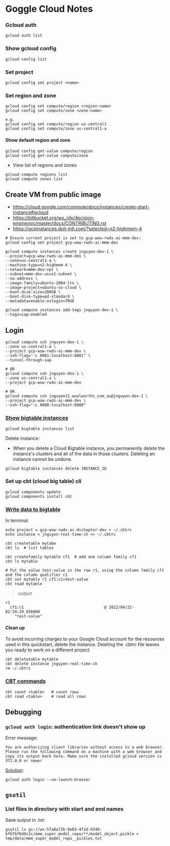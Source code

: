 # Goggle Cloud Notes

### Gcloud auth
```
gcloud auth list
```

### Show gcloud config
```
gcloud config list
```

### Set project
```
gcloud config set project <name>
```

### Set region and zone
```
gcloud config set compute/region <region-name>
gcloud config set compute/zone <zone-name>

e.g.
gcloud config set compute/region us-central1
gcloud config set compute/zone us-central1-a
```

#### Show default region and zone
```
gcloud config get-value compute/region
gcloud config get-value compute/zone
```

- View list of regions and zones
```
gcloud compute regions list
gcloud compute zones list
```


## Create VM from public image
- https://cloud.google.com/compute/docs/instances/create-start-instance#gcloud
- https://bitbucket.org/wx_rds/decision-engine/src/master/docs/CONTRIBUTING.rst
- https://gcpinstances.doit-intl.com/?selected=n2-highmem-4

```
# Ensure current project is set to gcp-wow-rwds-ai-mmm-dev:
gcloud config set project gcp-wow-rwds-ai-mmm-dev

gcloud compute instances create jnguyen-dev-1 \
--project=gcp-wow-rwds-ai-mmm-dev \
--zone=us-central1-a \
--machine-type=n2-highmem-4 \
--network=mmm-dev-vpc \
--subnet=mmm-dev-usce1-subnet \
--no-address \
--image-family=ubuntu-2004-lts \
--image-project=ubuntu-os-cloud \
--boot-disk-size=200GB \
--boot-disk-type=pd-standard \
--metadata=enable-oslogin=TRUE

gcloud compute instances add-tags jnguyen-dev-1 \
--tags=iap-enabled
```

## Login
```
gcloud compute ssh jnguyen-dev-1 \
--zone us-central1-a \
--project gcp-wow-rwds-ai-mmm-dev \
--ssh-flag="-L 8081:localhost:8081" \
--tunnel-through-iap

# OR
gcloud compute ssh jnguyen-dev-1 \
--zone us-central1-a \
--project gcp-wow-rwds-ai-mmm-dev

# OR
gcloud compute ssh jnguyen11_woolworths_com_au@jnguyen-dev-1 \
--project gcp-wow-rwds-ai-mmm-dev \
--ssh-flag="-L 8080:localhost:8080"
```

### [Show bigtable instances](https://cloud.google.com/bigtable/docs/deleting-instance)
```
gcloud bigtable instances list
```
Delete instance:
- When you delete a Cloud Bigtable instance, you permanently delete the instance's clusters and all of the data in those clusters. Deleting an instance cannot be undone.
```
gcloud bigtable instances delete INSTANCE_ID
```

### Set up cbt (cloud big table) cli
```
gcloud components update
gcloud components install cbt
```

### [Write data to bigtable](https://cloud.google.com/bigtable/docs/create-instance-write-data-cbt-cli?_ga=2.151194681.-1685935609.1606081332)

In terminal:
```
echo project = gcp-wow-rwds-ai-dschapter-dev > ~/.cbtrc
echo instance = jnguyen-real-time-ch >> ~/.cbtrc

cbt createtable mytabe
cbt ls  # list tables

cbt createfamily mytable cf1  # add one column family cf1
cbt ls mytable

# Put the value test-value in the row r1, using the column family cf1 and the column qualifier c1
cbt set mytable r1 cf1:c1=test-value
cbt read mytable
```
> output
```
r1
  cf1:c1                                   @ 2022/04/22-02:34:29.036000
    "test-value"
```

#### Clean up

To avoid incurring charges to your Google Cloud account for the resources used in this quickstart, delete the instance. Deleting the .cbtrc file leaves you ready to work on a different project.
```
cbt deletetable mytable
cbt delete instance jnguyen-real-time-ch
rm ~/.cbtrc
```

### [CBT commands](https://cloud.google.com/bigtable/docs/cbt-reference)

```
cbt count <table>   # count rows
cbt read <table>    # read all rows
```


## Debugging

### `gcloud auth login`: authentication link doesn't show up

Error message:
```
You are authorizing client libraries without access to a web browser. Please run the following command on a machine with a web browser and copy its output back here. Make sure the installed gcloud version is 372.0.0 or newer
```

[Solution](https://stackoverflow.com/questions/71561730/authorizing-client-libraries-without-access-to-a-web-browser-gcloud-auth-appli):
```
gcloud auth login --no-launch-browser
```

## `gsutil`

### List files in directory with start and end names
Save output in .txt:
```
gsutil ls gs://wx-57a8a73b-9e03-4f1d-9349-bf67bf6d9c2c/mmm_super_model_repo/**/model_object.pickle > tmp/data/mmm_super_model_repo__pickles.txt
```
